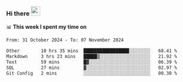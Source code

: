 ### Hi there <a href="https://www.gautamkrishnar.com/"><img src="https://media.giphy.com/media/hvRJCLFzcasrR4ia7z/giphy.gif" width="25px"></a>

📊 **This week I spent my time on**

<!--START_SECTION:waka-->

```txt
From: 31 October 2024 - To: 07 November 2024

Other        10 hrs 35 mins  █████████████████░░░░░░░░   68.41 %
Markdown     3 hrs 23 mins   █████▒░░░░░░░░░░░░░░░░░░░   21.92 %
Text         59 mins         █▓░░░░░░░░░░░░░░░░░░░░░░░   06.39 %
SQL          27 mins         ▓░░░░░░░░░░░░░░░░░░░░░░░░   02.97 %
Git Config   2 mins          ░░░░░░░░░░░░░░░░░░░░░░░░░   00.30 %
```

<!--END_SECTION:waka-->

